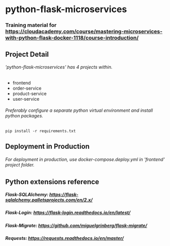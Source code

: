 # python-flask-microservices
### Training material for https://cloudacademy.com/course/mastering-microservices-with-python-flask-docker-1118/course-introduction/

## Project Detail
###### 'python-flask-microservices' has 4 projects within.
 
- frontend
- order-service
- product-service
- user-service

###### Preferably  configure a separate python virtual environment and install python packages. 
```
pip install -r requirements.txt
```

## Deployment in Production
###### For deployment in production, use docker-compose.deploy.yml in 'frontend' project folder.

## Python extensions reference
##### Flask-SQLAlchemy: https://flask-sqlalchemy.palletsprojects.com/en/2.x/
##### Flask-Login: https://flask-login.readthedocs.io/en/latest/
##### Flask-Migrate: https://github.com/miguelgrinberg/flask-migrate/
##### Requests: https://requests.readthedocs.io/en/master/
